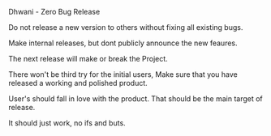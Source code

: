 Dhwani - Zero Bug Release 



Do not release a new version to others without fixing all existing bugs.

Make internal releases, but dont publicly announce the new feaures.

The next release will make or break the Project.

There won't be third try for the initial users,
Make sure that you have released a working and polished product. 


User's should fall in love with the product. 
That should be the main target of release. 

It should just work, no ifs and buts.